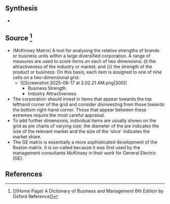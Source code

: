 ## Synthesis
- 
## Source [^1]
- (McKinsey Matrix) A tool for analysing the relative strengths of brands or business units within a large diversified corporation. A range of measures are used to score items on each of two dimensions: (i) the attractiveness of the industry or market; and (ii) the strength of the product or business. On this basis, each item is assigned to one of nine cells on a two-dimensional grid:
	- ![[Screenshot 2025-06-17 at 2.02.21 AM.png|300]]
		- Business Strength
		- Industry Attractiveness
- The corporation should invest in items that appear towards the top lefthand corner of the grid and consider disinvesting from those towards the bottom right-hand corner. Those that appear between these extremes require the most careful appraisal.
- To add further dimensions, individual items are usually shown on the grid as pie charts of varying size; the diameter of the pie indicates the size of the relevant market and the size of the 'slice' indicates the market share.
- The GE matrix is essentially a more sophisticated development of the Boston matrix. It is so-called because it was first used by the management consultants McKinsey in their work for General Electric (GE).
## References

[^1]: [[(Home Page) A Dictionary of Business and Management 6th Edition by Oxford Reference]]